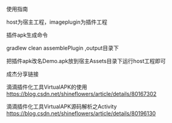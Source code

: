 ﻿使用指南 

host为宿主工程，imageplugin为插件工程

插件apk生成命令

gradlew clean assemblePlugin ,output目录下

把插件apk改名Demo.apk放到宿主Assets目录下运行host工程即可

成杰分享链接

滴滴插件化工具VirtualAPK的使用
https://blog.csdn.net/shineflowers/article/details/80167302

滴滴插件化工具VirtualAPK源码解析之Activity
https://blog.csdn.net/shineflowers/article/details/80196130
